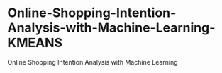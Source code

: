 # Online-Shopping-Intention-Analysis-with-Machine-Learning-KMEANS
Online Shopping Intention Analysis with Machine Learning
